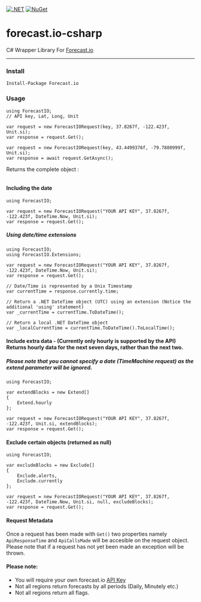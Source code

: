 [![.NET](https://github.com/cillierscharl/forecast.io-csharp/actions/workflows/dotnet.yml/badge.svg)](https://github.com/cillierscharl/forecast.io-csharp/actions/workflows/dotnet.yml)
[![NuGet](https://img.shields.io/nuget/v/Forecast.io.svg)](https://www.nuget.org/packages/Forecast.io/)

forecast.io-csharp
==================

C# Wrapper Library For [Forecast.io](http://forecast.io/)

------------------

### Install ###

    Install-Package Forecast.io

### Usage ###

    using ForecastIO;
    // API key, Lat, Long, Unit

    var request = new ForecastIORequest(key, 37.8267f, -122.423f, Unit.si);
    var response = request.Get();

    var request = new ForecastIORequest(key, 43.4499376f, -79.7880999f, Unit.si);
    var response = await request.GetAsync();

Returns the complete object :

<p align="center">
  <img src="http://i.imgur.com/iVxt1VD.png" alt=""></img>
</p>

#### Including the date ####
    using ForecastIO;

    var request = new ForecastIORequest("YOUR API KEY", 37.8267f, -122.423f, DateTime.Now, Unit.si);
    var response = request.Get();

##### Using date/time extensions #####
    using ForecastIO;
    using ForecastIO.Extensions;

    var request = new ForecastIORequest("YOUR API KEY", 37.8267f, -122.423f, DateTime.Now, Unit.si);
    var response = request.Get();

    // Date/Time is represented by a Unix Timestamp
    var currentTime = response.currently.time;

    // Return a .NET DateTime object (UTC) using an extension (Notice the additional 'using' statement)
    var _currentTime = currentTime.ToDateTime();

    // Return a local .NET DateTime object
    var _localCurrentTime = currentTime.ToDateTime().ToLocalTime();

#### Include extra data - (Currently only hourly is supported by the API) Returns hourly data for the next seven days, rather than the next two. ####

##### Please note that you cannot specify a date (TimeMachine request) as the extend parameter will be ignored. #####

    using ForecastIO;

    var extendBlocks = new Extend[]
    {
        Extend.hourly
    };

    var request = new ForecastIORequest("YOUR API KEY", 37.8267f, -122.423f, Unit.si, extendBlocks);
    var response = request.Get();

#### Exclude certain objects (returned as null) ####
    using ForecastIO;

    var excludeBlocks = new Exclude[]
    {
        Exclude.alerts,
        Exclude.currently
    };

    var request = new ForecastIORequest("YOUR API KEY", 37.8267f, -122.423f, DateTime.Now, Unit.si, null, excludeBlocks);
    var response = request.Get();

#### Request Metadata ####

Once a request has been made with `Get()` two properties namely `ApiResponseTime` and `ApiCallsMade` will be accesible on the request object.
Please note that if a request has not yet been made an exception will be thrown.

#### Please note: ####

 - You will require your own forecast.io [API Key](https://developer.forecast.io/)
 - Not all regions return forecasts by all periods (Daily, Minutely etc.)
 - Not all regions return all flags.

